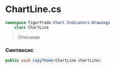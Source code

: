 
# ChartLine.cs
```csharp
namespace TigerTrade.Chart.Indicators.Drawings  
    class ChartLine
```

> Описание

### Синтаксис
```csharp
public void CopyTheme(ChartLine chartLine)
```
